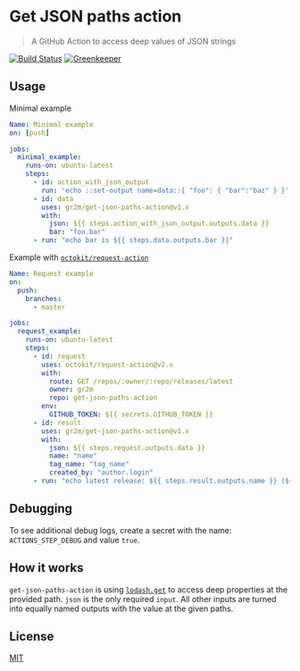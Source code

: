 # Get JSON paths action

> A GitHub Action to access deep values of JSON strings

[![Build Status](https://github.com/gr2m/get-json-paths-action/workflows/Test/badge.svg)](https://github.com/gr2m/get-json-paths-action/actions)
[![Greenkeeper](https://badges.greenkeeper.io/gr2m/get-json-paths-action.svg)](https://greenkeeper.io/)

## Usage

Minimal example

```yml
Name: Minimal example
on: [push]

jobs:
  minimal_example:
    runs-on: ubuntu-latest
    steps:
      - id: action_with_json_output
        run: 'echo ::set-output name=data::{ "foo": { "bar":"baz" } }'
      - id: data
        uses: gr2m/get-json-paths-action@v1.x
        with:
          json: ${{ steps.action_with_json_output.outputs.data }}
          bar: "foo.bar"
      - run: "echo bar is ${{ steps.data.outputs.bar }}"
```

Example with [`octokit/request-action`](https://github.com/octokit/request-action/)

```yml
Name: Request example
on:
  push:
    branches:
      - master

jobs:
  request_example:
    runs-on: ubuntu-latest
    steps:
      - id: request
        uses: octokit/request-action@v2.x
        with:
          route: GET /repos/:owner/:repo/releases/latest
          owner: gr2m
          repo: get-json-paths-action
        env:
          GITHUB_TOKEN: ${{ secrets.GITHUB_TOKEN }}
      - id: result
        uses: gr2m/get-json-paths-action@v1.x
        with:
          json: ${{ steps.request.outputs.data }}
          name: "name"
          tag_name: "tag_name"
          created_by: "author.login"
      - run: "echo latest release: ${{ steps.result.outputs.name }} (${{ steps.result.outputs.tag_name }}) by ${{ ${{ steps.result.outputs.login }}"
```

## Debugging

To see additional debug logs, create a secret with the name: `ACTIONS_STEP_DEBUG` and value `true`.

## How it works

`get-json-paths-action` is using [`lodash.get`](https://lodash.com/docs/4.17.15#get) to access deep properties at the provided path. `json` is the only required `input`. All other inputs are turned into equally named outputs with the value at the given paths.

## License

[MIT](LICENSE)
